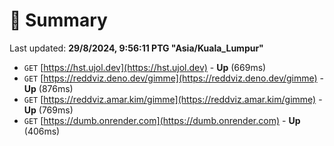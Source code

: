 # 📖 Summary
Last updated: **29/8/2024, 9:56:11 PTG "Asia/Kuala_Lumpur"**

- `GET` [https://hst.ujol.dev](https://hst.ujol.dev) - **Up** (669ms)
- `GET` [https://reddviz.deno.dev/gimme](https://reddviz.deno.dev/gimme) - **Up** (876ms)
- `GET` [https://reddviz.amar.kim/gimme](https://reddviz.amar.kim/gimme) - **Up** (769ms)
- `GET` [https://dumb.onrender.com](https://dumb.onrender.com) - **Up** (406ms)
